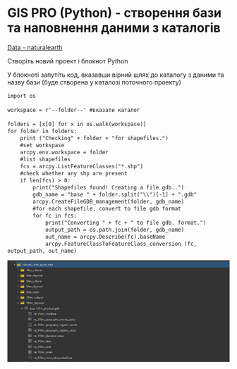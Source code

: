 # GIS PRO (Python) - створення бази та наповнення даними з каталогів

[Data - naturalearth](http://naciscdn.org/naturalearth/packages/Natural_Earth_quick_start.zip)


Створіть новий проект і блокнот Python

У блокноті запутіть код, вказавши вірний шлях до каталогу з даними та назву бази (буде створена у каталозі поточного проекту)

```
import os

workspace = r'--folder--' #вказати каталог

folders = [x[0] for x in os.walk(workspace)]
for folder in folders:
    print ("Checking" + folder + "for shapefiles.")
    #set workspase
    arcpy.env.workspace = folder
    #list shapefiles
    fcs = arcpy.ListFeatureClasses("*.shp")
    #check whether any shp are present
    if len(fcs) > 0:
        print("Shapefiles found! Creating a file gdb..")
        gdb_name = "base " + folder.split("\\")[-1] + ".gdb"
        arcpy.CreateFileGDB_management(folder, gdb_name)
        #for each shapefile, convert to file gdb format
        for fc in fcs:
            print("Converting " + fc + " to file gdb. format.") 
            output_path = os.path.join(folder, gdb_name)
            out_name = arcpy.Describe(fc).baseName    
            arcpy.FeatureClassToFeatureClass_conversion (fc, output_path, out_name)
```

![result](https://github.com/SergeyShchus/GIS_PRO/blob/main/Notebook/shp-data(folders)-to-database_GisPro/result.PNG?raw=true)
